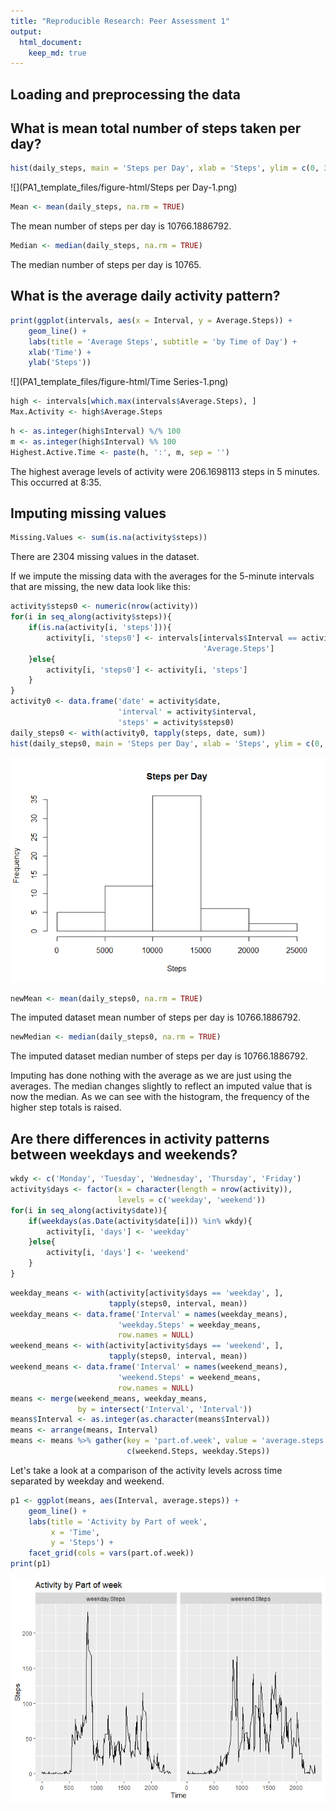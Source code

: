 ```yaml
---
title: "Reproducible Research: Peer Assessment 1"
output: 
  html_document:
    keep_md: true
---
```


## Loading and preprocessing the data


## What is mean total number of steps taken per day?

```r
hist(daily_steps, main = 'Steps per Day', xlab = 'Steps', ylim = c(0, 30))
```

![](PA1_template_files/figure-html/Steps per Day-1.png)<!-- -->


```r
Mean <- mean(daily_steps, na.rm = TRUE)
```
The mean number of steps per day is 10766.1886792.


```r
Median <- median(daily_steps, na.rm = TRUE)
```
The median number of steps per day is 10765.

## What is the average daily activity pattern?

```r
print(ggplot(intervals, aes(x = Interval, y = Average.Steps)) + 
    geom_line() +
    labs(title = 'Average Steps', subtitle = 'by Time of Day') +
    xlab('Time') +
    ylab('Steps'))
```

![](PA1_template_files/figure-html/Time Series-1.png)<!-- -->


```r
high <- intervals[which.max(intervals$Average.Steps), ]
Max.Activity <- high$Average.Steps
```


```r
h <- as.integer(high$Interval) %/% 100
m <- as.integer(high$Interval) %% 100
Highest.Active.Time <- paste(h, ':', m, sep = '')
```
The highest average levels of activity were 206.1698113 steps in 5 minutes.
This occurred at 8:35.

## Imputing missing values

```r
Missing.Values <- sum(is.na(activity$steps))
```
There are 2304 missing values in the dataset. 

If we impute the missing data with the averages for the 5-minute intervals that are missing, the new data look like this:

```r
activity$steps0 <- numeric(nrow(activity))
for(i in seq_along(activity$steps)){
    if(is.na(activity[i, 'steps'])){
        activity[i, 'steps0'] <- intervals[intervals$Interval == activity[i, 'interval'],
                                           'Average.Steps']
    }else{
        activity[i, 'steps0'] <- activity[i, 'steps']
    }
}
activity0 <- data.frame('date' = activity$date, 
                        'interval' = activity$interval,
                        'steps' = activity$steps0)
daily_steps0 <- with(activity0, tapply(steps, date, sum))
hist(daily_steps0, main = 'Steps per Day', xlab = 'Steps', ylim = c(0, 35))
```

![](PA1_template_files/figure-html/Impute-1.png)<!-- -->


```r
newMean <- mean(daily_steps0, na.rm = TRUE)
```
The imputed dataset mean number of steps per day is 10766.1886792.


```r
newMedian <- median(daily_steps0, na.rm = TRUE)
```
The imputed dataset median number of steps per day is 10766.1886792.

Imputing has done nothing with the average as we are just using the averages. The median changes slightly to reflect an imputed value that is now the median. As we can see with the histogram, the frequency of the higher step totals is raised.

## Are there differences in activity patterns between weekdays and weekends?


```r
wkdy <- c('Monday', 'Tuesday', 'Wednesday', 'Thursday', 'Friday')
activity$days <- factor(x = character(length = nrow(activity)),
                        levels = c('weekday', 'weekend'))
for(i in seq_along(activity$date)){
    if(weekdays(as.Date(activity$date[i])) %in% wkdy){
        activity[i, 'days'] <- 'weekday'
    }else{
        activity[i, 'days'] <- 'weekend'
    }
}
```


```r
weekday_means <- with(activity[activity$days == 'weekday', ],
                      tapply(steps0, interval, mean))
weekday_means <- data.frame('Interval' = names(weekday_means),
                        'weekday.Steps' = weekday_means,
                        row.names = NULL)
weekend_means <- with(activity[activity$days == 'weekend', ],
                      tapply(steps0, interval, mean))
weekend_means <- data.frame('Interval' = names(weekend_means),
                        'weekend.Steps' = weekend_means,
                        row.names = NULL)
means <- merge(weekend_means, weekday_means,
               by = intersect('Interval', 'Interval'))
means$Interval <- as.integer(as.character(means$Interval))
means <- arrange(means, Interval)
means <- means %>% gather(key = 'part.of.week', value = 'average.steps',
                          c(weekend.Steps, weekday.Steps))
```

Let's take a look at a comparison of the activity levels across time separated by weekday and weekend.


```r
p1 <- ggplot(means, aes(Interval, average.steps)) +
    geom_line() +
    labs(title = 'Activity by Part of week',
         x = 'Time',
         y = 'Steps') +
    facet_grid(cols = vars(part.of.week))
print(p1)
```

![](PA1_template_files/figure-html/dayPlot-1.png)<!-- -->
